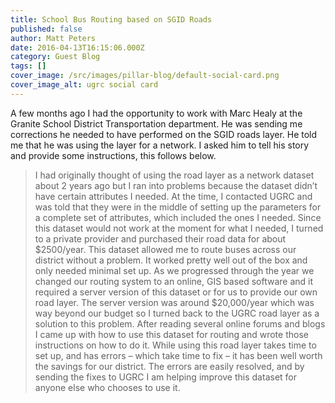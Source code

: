 ```yaml
---
title: School Bus Routing based on SGID Roads
published: false
author: Matt Peters
date: 2016-04-13T16:15:06.000Z
category: Guest Blog
tags: []
cover_image: /src/images/pillar-blog/default-social-card.png
cover_image_alt: ugrc social card
---
```


A few months ago I had the opportunity to work with Marc Healy at the Granite School District Transportation department. He was sending me corrections he needed to have performed on the SGID roads layer. He told me that he was using the layer for a network. I asked him to tell his story and provide some instructions, this follows below.

> I had originally thought of using the road layer as a network dataset about 2 years ago but I ran into problems because the dataset didn’t have certain attributes I needed. At the time, I contacted UGRC and was told that they were in the middle of setting up the parameters for a complete set of attributes, which included the ones I needed. Since this dataset would not work at the moment for what I needed, I turned to a private provider and purchased their road data for about $2500/year. This dataset allowed me to route buses across our district without a problem. It worked pretty well out of the box and only needed minimal set up. As we progressed through the year we changed our routing system to an online, GIS based software and it required a server version of this dataset or for us to provide our own road layer. The server version was around $20,000/year which was way beyond our budget so I turned back to the UGRC road layer as a solution to this problem. After reading several online forums and blogs I came up with how to use this dataset for routing and wrote those instructions on how to do it. While using this road layer takes time to set up, and has errors – which take time to fix – it has been well worth the savings for our district. The errors are easily resolved, and by sending the fixes to UGRC I am helping improve this dataset for anyone else who chooses to use it.
